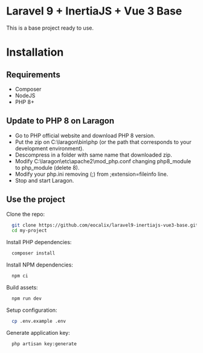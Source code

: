# Laravel 9 + InertiaJS + Vue 3 Base

This is a base project ready to use.


# Installation
## Requirements
- Composer
- NodeJS
- PHP 8+

## Update to PHP 8 on Laragon
- Go to PHP official website and download PHP 8 version.
- Put the zip on C:\laragon\bin\php (or the path that corresponds to your development environment).
- Descompress in a folder with same name that downloaded zip.
- Modify C:\laragon\etc\apache2\mod_php.conf changing php8_module to php_module (delete 8).
- Modify your php.ini removing (;) from ;extension=fileinfo line.
- Stop and start Laragon.

## Use the project
Clone the repo:
```bash
  git clone https://github.com/eocalix/laravel9-inertiajs-vue3-base.git my-project
  cd my-project
```

Install PHP dependencies:
```bash
  composer install
```

Install NPM dependencies:
```bash
  npm ci
```

Build assets:
```bash
  npm run dev
```

Setup configuration:
```bash
  cp .env.example .env
```

Generate application key:
```bash
  php artisan key:generate
```

